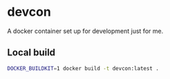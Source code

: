 # devcon

A docker container set up for development just for me.

## Local build

```sh
DOCKER_BUILDKIT=1 docker build -t devcon:latest .
```
